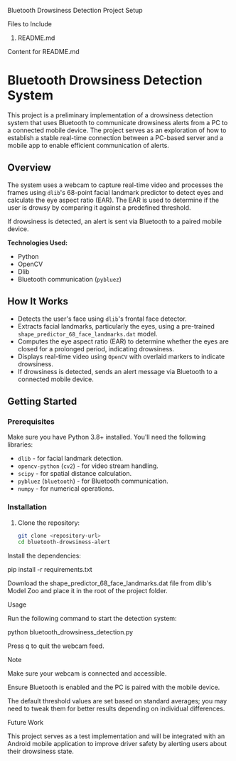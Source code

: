 Bluetooth Drowsiness Detection Project Setup

Files to Include

1. README.md

Content for README.md

# Bluetooth Drowsiness Detection System

This project is a preliminary implementation of a drowsiness detection system that uses Bluetooth to communicate drowsiness alerts from a PC to a connected mobile device. The project serves as an exploration of how to establish a stable real-time connection between a PC-based server and a mobile app to enable efficient communication of alerts.

## Overview

The system uses a webcam to capture real-time video and processes the frames using `dlib`'s 68-point facial landmark predictor to detect eyes and calculate the eye aspect ratio (EAR). The EAR is used to determine if the user is drowsy by comparing it against a predefined threshold.

If drowsiness is detected, an alert is sent via Bluetooth to a paired mobile device.

**Technologies Used:**
- Python
- OpenCV
- Dlib
- Bluetooth communication (`pybluez`)

## How It Works
- Detects the user's face using `dlib`'s frontal face detector.
- Extracts facial landmarks, particularly the eyes, using a pre-trained `shape_predictor_68_face_landmarks.dat` model.
- Computes the eye aspect ratio (EAR) to determine whether the eyes are closed for a prolonged period, indicating drowsiness.
- Displays real-time video using `OpenCV` with overlaid markers to indicate drowsiness.
- If drowsiness is detected, sends an alert message via Bluetooth to a connected mobile device.

## Getting Started

### Prerequisites

Make sure you have Python 3.8+ installed. You'll need the following libraries:

- `dlib` - for facial landmark detection.
- `opencv-python` (`cv2`) - for video stream handling.
- `scipy` - for spatial distance calculation.
- `pybluez` (`bluetooth`) - for Bluetooth communication.
- `numpy` - for numerical operations.

### Installation

1. Clone the repository:

   ```bash
   git clone <repository-url>
   cd bluetooth-drowsiness-alert

Install the dependencies:

pip install -r requirements.txt

Download the shape_predictor_68_face_landmarks.dat file from dlib's Model Zoo and place it in the root of the project folder.

Usage

Run the following command to start the detection system:

python bluetooth_drowsiness_detection.py

Press q to quit the webcam feed.

Note

Make sure your webcam is connected and accessible.

Ensure Bluetooth is enabled and the PC is paired with the mobile device.

The default threshold values are set based on standard averages; you may need to tweak them for better results depending on individual differences.

Future Work

This project serves as a test implementation and will be integrated with an Android mobile application to improve driver safety by alerting users about their drowsiness state.
